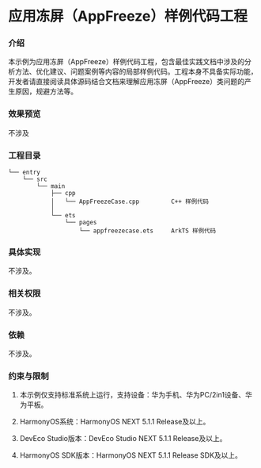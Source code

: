 # 应用冻屏（AppFreeze）样例代码工程

### 介绍

本示例为应用冻屏（AppFreeze）样例代码工程，包含最佳实践文档中涉及的分析方法、优化建议、问题案例等内容的局部样例代码。工程本身不具备实际功能，开发者请直接阅读具体源码结合文档来理解应用冻屏（AppFreeze）类问题的产生原因，规避方法等。


### 效果预览

不涉及

### 工程目录
```
└── entry
    └── src
        └── main
            ├── cpp
            │   └── AppFreezeCase.cpp         C++ 样例代码
            │
            └── ets
                └── pages
                    └── appfreezecase.ets     ArkTS 样例代码
```

### 具体实现

不涉及。

### 相关权限

不涉及。

### 依赖

不涉及。

###  约束与限制

1. 本示例仅支持标准系统上运行，支持设备：华为手机、华为PC/2in1设备、华为平板。

2. HarmonyOS系统：HarmonyOS NEXT 5.1.1 Release及以上。

3. DevEco Studio版本：DevEco Studio NEXT 5.1.1 Release及以上。

4. HarmonyOS SDK版本：HarmonyOS NEXT 5.1.1 Release SDK及以上。